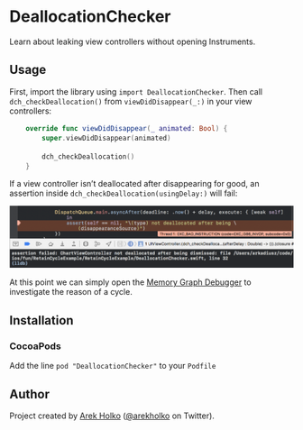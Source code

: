 # DeallocationChecker

Learn about leaking view controllers without opening Instruments.

## Usage

First, import the library using `import DeallocationChecker`. Then call `dch_checkDeallocation()` from `viewDidDisappear(_:)` in your view controllers:
```swift
    override func viewDidDisappear(_ animated: Bool) {
        super.viewDidDisappear(animated)

        dch_checkDeallocation()
    }
```

If a view controller isn’t deallocated after disappearing for good, an assertion inside `dch_checkDeallocation(usingDelay:)` will fail:

<img src="Resources/deallocation_checker@2x.png" width="779" alt="Failed assertion">

At this point we can simply open the [Memory Graph Debugger](https://developer.apple.com/library/content/documentation/DeveloperTools/Conceptual/debugging_with_xcode/chapters/special_debugging_workflows.html#//apple_ref/doc/uid/TP40015022-CH9-DontLinkElementID_1) to investigate the reason of a cycle.

## Installation

### CocoaPods

Add the line `pod "DeallocationChecker"` to your `Podfile`

## Author

Project created by [Arek Holko](http://holko.pl) ([@arekholko](https://twitter.com/arekholko) on Twitter).
